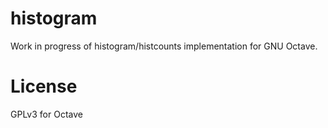 # histogram
Work in progress of histogram/histcounts implementation for GNU Octave.

# License
GPLv3 for Octave
